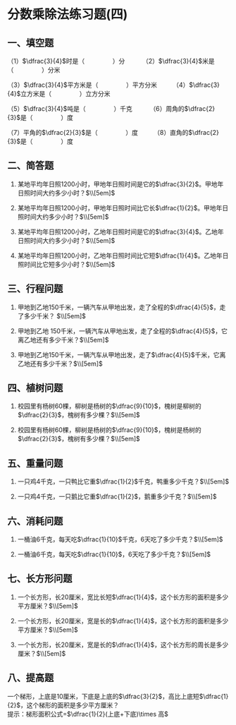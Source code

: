 # 分数乘除法练习题(四)

## 一、填空题

（1）$\dfrac{3}{4}$时是$（ \qquad\qquad）$分    $\qquad$  （2）$\dfrac{3}{4}$米是$（ \qquad\qquad）$分米  

（3）$\dfrac{3}{4}$平方米是$（ \qquad\qquad）$平方分米   $\qquad$（4）$\dfrac{3}{4}$立方米是$（ \qquad\qquad）$立方分米  

（5）$\dfrac{3}{4}$吨是$（ \qquad\qquad）$千克     $\qquad$ （6）周角的$\dfrac{2}{3}$是$（ \qquad\qquad）$度  

（7）平角的$\dfrac{2}{3}$是$（ \qquad\qquad）$度    $\qquad$（8）直角的$\dfrac{2}{3}$是$（ \qquad\qquad）$度

## 二、简答题

1. 某地平均年日照1200小时，甲地年日照时间是它的$\dfrac{3}{2}$。甲地年日照时间大约多少小时？$\\[5em]$

2. 某地平均年日照1200小时，甲地年日照时间比它长$\dfrac{1}{2}$。甲地年日照时间大约多少小时？$\\[5em]$

3. 某地平均年日照1200小时，乙地年日照时间是它的$\dfrac{3}{4}$。乙地年日照时间大约多少小时？$\\[5em]$

4. 某地平均年日照1200小时，乙地年日照时间比它短$\dfrac{1}{4}$。乙地年日照时间比它短多少小时？$\\[5em]$

## 三、行程问题

1. 甲地到乙地150千米，一辆汽车从甲地出发，走了全程的$\dfrac{4}{5}$，走了多少千米？ $\\[5em]$

2. 甲地到乙地 150千米，一辆汽车从甲地出发，走了全程的$\dfrac{4}{5}$，它离乙地还有多少千米？$\\[5em]$

3. 甲地到乙地150千米，一辆汽车从甲地出发，走了$\dfrac{4}{5}$千米，它离乙地还有多少千米？$\\[5em]$

## 四、植树问题

1. 校园里有杨树60棵，柳树是杨树的$\dfrac{9}{10}$，槐树是柳树的$\dfrac{2}{3}$，槐树有多少棵？$\\[5em]$

2. 校园里有杨树60棵，柳树是杨树的$\dfrac{9}{10}$，槐树是杨树的$\dfrac{2}{3}$，槐树有多少棵？$\\[5em]$

## 五、重量问题

1. 一只鸡4千克，一只鸭比它重$\dfrac{1}{2}$千克，鸭重多少千克？$\\[5em]$

2. 一只鸡4千克，一只鹅比它重$\dfrac{1}{2}$，鹅重多少千克？$\\[5em]$

## 六、消耗问题

1. 一桶油6千克，每天吃$\dfrac{1}{10}$千克，6天吃了多少千克？$\\[5em]$

2. 一桶油6千克，每天吃$\dfrac{1}{10}$，6天吃了多少千克？$\\[5em]$

## 七、长方形问题

1. 一个长方形，长20厘米，宽比长短$\dfrac{1}{4}$，这个长方形的面积是多少平方厘米？$\\[5em]$

2. 一个长方形，长20厘米，宽是长的$\dfrac{1}{4}$，这个长方形的面积是多少平方厘米？$\\[5em]$

3. 一个长方形，长20厘米，宽是长的$\dfrac{1}{4}$，这个长方形的周长是多少厘米？$\\[5em]$

## 八、提高题

一个梯形，上底是10厘米，下底是上底的$\dfrac{3}{2}$，高比上底短$\dfrac{1}{2}$，这个梯形的面积是多少平方厘米？  
提示：梯形面积公式=$\dfrac{1}{2}(上底+下底)\times 高$